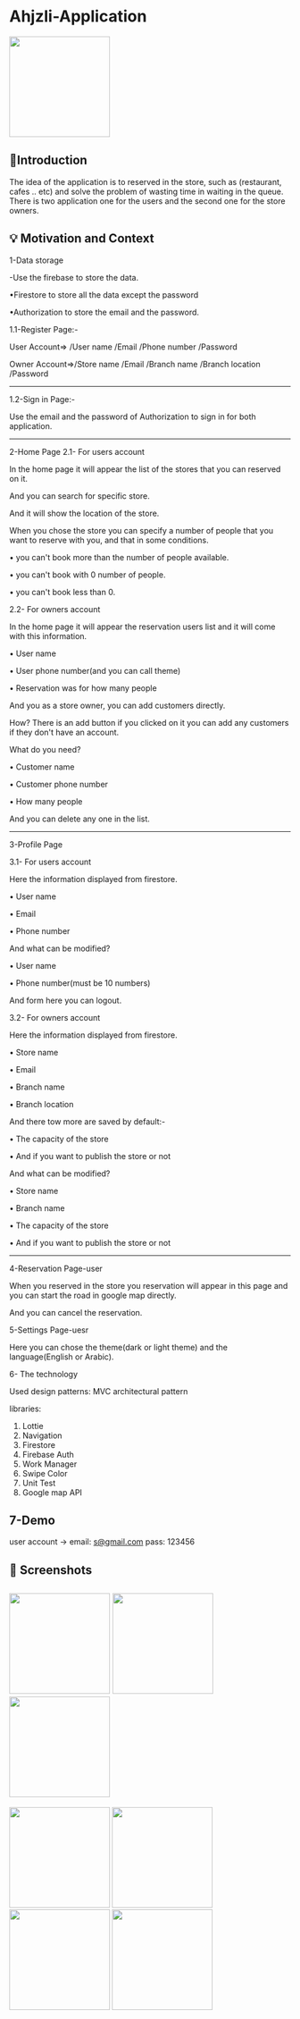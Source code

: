 # Ahjzli-Application
<img src="https://user-images.githubusercontent.com/91476854/150669781-0493e8a9-9038-43ca-a74f-bfb73df35f1e.gif" width="180">

## :scroll:Introduction
The idea of the application is to reserved in the store, such as (restaurant, cafes .. etc) and solve the problem of wasting time in waiting in the queue.
There is two application one for the users and the second one for the store owners.

## :bulb: Motivation and Context
1-Data storage

-Use the firebase to store the data.

•Firestore to store all the data except the password

•Authorization to store the email and the password.


1.1-Register Page:- 

User Account=>	/User name	/Email	/Phone number	/Password	
	
Owner Account=>/Store name  /Email  /Branch name   /Branch location    /Password

------------------------------


1.2-Sign in  Page:- 

Use the email and the password of Authorization to sign in for both application.

------------------------------


2-Home Page
2.1- For users account

In the home page it will appear the list of the stores that you can reserved on it.

And you can search for specific store.

And it will show the location of the store.

When you chose the store you can specify a number of people that you want to reserve with you, and that in some conditions.

•	you can't book more than the number of people available.

•	you can't book with 0 number of people.

•	you can't book less than 0.


2.2- For owners account

In the home page it will appear the reservation users list and it will come with this information.

•	User name

•	User phone number(and you can call theme) 

•	Reservation was for how many people

And you as a store owner, you can add customers directly.

How? There is an add button if you clicked on it you can add any customers if they don't have an account.

What do you need?

•	Customer name

•	Customer phone number

•	How many people

And you can delete any one in the list.

------------------------------


3-Profile Page

3.1- For users account

Here the information displayed from firestore.

•	User name

•	Email

•	Phone number 

And what can be modified?

•	User name 

•	Phone number(must be 10 numbers)

And form here you can logout.

3.2- For owners account

Here the information displayed from firestore.

•	Store name

•	Email

•	Branch name

•	Branch location

And there tow more are saved by default:-

•	The capacity of the store 

•	And if you want to publish the store or not 

And what can be modified?

•	Store name 

•	Branch name

•	The capacity of the store 

•	And if you want to publish the store or not

------------------------------

4-Reservation Page-user

When you reserved in the store you reservation will appear in this page and you can start the road in google map directly.

And you can cancel the reservation.

5-Settings Page-uesr

Here you can chose the theme(dark or light theme) and the language(English or Arabic).

6- The technology

Used design patterns: MVC architectural pattern

libraries:

1.	Lottie
2.	Navigation
3.	Firestore
4.	Firebase Auth
5.	Work Manager
6.	Swipe Color
7.	Unit Test
8.	Google map API

7-Demo
---------------------
user account ->
email: s@gmail.com
pass: 123456

## :camera_flash: Screenshots
<img src="https://user-images.githubusercontent.com/91476854/150305797-de846522-a0ae-495b-baf2-9dbf09d83eaf.jpg" width="180"> <img src="https://user-images.githubusercontent.com/91476854/150305642-c41267b1-32fc-447c-a9e7-c38548dc0a2b.jpg" width="180"> <img src="https://user-images.githubusercontent.com/91476854/150305881-349d6cbd-c7ce-436b-917a-c1a068d6d907.jpg" width="180">
----------------------------------------------------------
<img src="https://user-images.githubusercontent.com/91476854/150670437-eab03c72-a70b-4660-88f1-71309ba30c75.gif" width="180"> <img src="https://user-images.githubusercontent.com/91476854/150670462-955cbcf0-64d4-49e2-af92-f908bf529cf6.gif" width="180"> <img src="https://user-images.githubusercontent.com/91476854/150670514-e3078518-7ccb-48e8-9745-84e5de9db66b.gif" width="180"> <img src="https://user-images.githubusercontent.com/91476854/150670524-38c4d8c2-d0e8-4fcf-bb66-543e38479778.gif" width="180">



